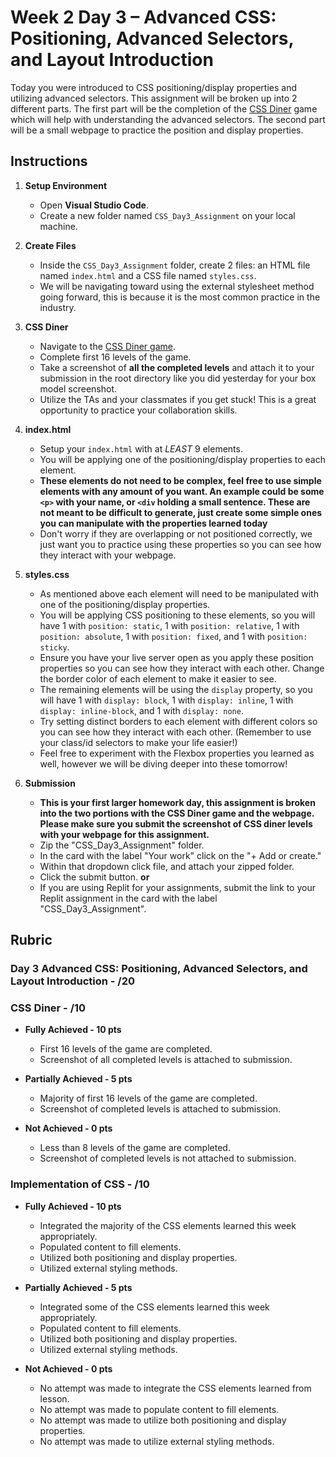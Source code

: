 # Week 2 Day 3 – Advanced CSS: Positioning, Advanced Selectors, and Layout Introduction

Today you were introduced to CSS positioning/display properties and utilizing advanced selectors. This assignment will be broken up into 2 different parts. The first part will be the completion of the [CSS Diner](https://flukeout.github.io/) game which will help with understanding the advanced selectors. The second part will be a small webpage to practice the position and display properties.

## Instructions

1. **Setup Environment**

   - Open **Visual Studio Code**.
   - Create a new folder named `CSS_Day3_Assignment` on your local machine.

2. **Create Files**

   - Inside the `CSS_Day3_Assignment` folder, create 2 files: an HTML file named `index.html` and a CSS file named `styles.css`.
   - We will be navigating toward using the external stylesheet method going forward, this is because it is the most common practice in the industry.

3. **CSS Diner**

   - Navigate to the [CSS Diner game](https://flukeout.github.io/).
   - Complete first 16 levels of the game.
   - Take a screenshot of **all the completed levels** and attach it to your submission in the root directory like you did yesterday for your box model screenshot.
   - Utilize the TAs and your classmates if you get stuck! This is a great opportunity to practice your collaboration skills.

4. **index.html**

    - Setup your `index.html` with at *LEAST* 9 elements.
    - You will be applying one of the positioning/display properties to each element.
    - **These elements do not need to be complex, feel free to use simple elements with any amount of you want. An example could be some `<p>` with your name, or `<div` holding a small sentence. These are not meant to be difficult to generate, just create some simple ones you can manipulate with the properties learned today**
    - Don't worry if they are overlapping or not positioned correctly, we just want you to practice using these properties so you can see how they interact with your webpage.

5. **styles.css**
    - As mentioned above each element will need to be manipulated with one of the positioning/display properties.
    - You will be applying CSS positioning to these elements, so you will have 1 with `position: static`, 1 with `position: relative`, 1 with `position: absolute`, 1 with `position: fixed`, and 1 with `position: sticky`.
    - Ensure you have your live server open as you apply these position properties so you can see how they interact with each other. Change the border color of each element to make it easier to see.
    - The remaining elements will be using the `display` property, so you will have 1 with `display: block`, 1 with `display: inline`, 1 with `display: inline-block`, and 1 with `display: none`.
    - Try setting distinct borders to each element with different colors so you can see how they interact with each other. (Remember to use your class/id selectors to make your life easier!)
    - Feel free to experiment with the Flexbox properties you learned as well, however we will be diving deeper into these tomorrow!

6. **Submission**
      - **This is your first larger homework day, this assignment is broken into the two portions with the CSS Diner game and the webpage. Please make sure you submit the screenshot of CSS diner levels with your webpage for this assignment.**
      - Zip the "CSS_Day3_Assignment" folder.
      - In the card with the label "Your work" click on the "+ Add or create."
      - Within that dropdown click file, and attach your zipped folder.
      - Click the submit button.
        **or**
      - If you are using Replit for your assignments, submit the link to your Replit assignment in the card with the label "CSS_Day3_Assignment".

## Rubric

### Day 3 Advanced CSS: Positioning, Advanced Selectors, and Layout Introduction - /20

### CSS Diner - /10

- **Fully Achieved - 10 pts**
  - First 16 levels of the game are completed.
  - Screenshot of all completed levels is attached to submission.

- **Partially Achieved - 5 pts**
  - Majority of first 16 levels of the game are completed.
  - Screenshot of completed levels is attached to submission.

- **Not Achieved - 0 pts**
  - Less than 8 levels of the game are completed.
  - Screenshot of completed levels is not attached to submission.

### Implementation of CSS - /10

- **Fully Achieved - 10 pts**
  - Integrated the majority of the CSS elements learned this week appropriately.
  - Populated content to fill elements.
  - Utilized both positioning and display properties.
  - Utilized external styling methods.

- **Partially Achieved - 5 pts**
  - Integrated some of the CSS elements learned this week appropriately.
  - Populated content to fill elements.
  - Utilized both positioning and display properties.
  - Utilized external styling methods.

- **Not Achieved - 0 pts**
  - No attempt was made to integrate the CSS elements learned from lesson.
  - No attempt was made to populate content to fill elements.
  - No attempt was made to utilize both positioning and display properties.
  - No attempt was made to utilize external styling methods.
